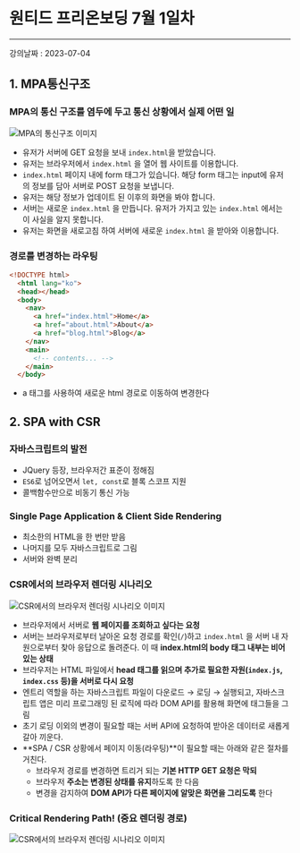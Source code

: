 
# 원티드 프리온보딩 7월 1일차 
***
강의날짜 : 2023-07-04
## 1. MPA통신구조

### MPA의 통신 구조를 염두에 두고 통신 상황에서 실제 어떤 일
![MPA의 통신구조 이미지](https://lean-mahogany-686.notion.site/image/https%3A%2F%2Fs3-us-west-2.amazonaws.com%2Fsecure.notion-static.com%2F15fdf86d-3a7c-4b7a-a651-b6720451a2db%2FUntitled.png?id=7aaf62d4-870c-4453-af40-fa1767f5907e&table=block&spaceId=7ac0bf59-e3bb-4f76-a93b-27f040ec55b6&width=2000&userId=&cache=v2)
  - 유저가 서버에 GET 요청을 보내 `index.html`을 받았습니다.
  - 유저는 브라우저에서 `index.html` 을 열어 웹 사이트를 이용합니다.
  - `index.html` 페이지 내에 form 태그가 있습니다. 해당 form 태그는 input에 유저의 정보를 담아 서버로 POST 요청을 보냅니다. 
  - 유저는 해당 정보가 업데이트 된 이후의 화면을 봐야 합니다.
  - 서버는 새로운 `index.html` 을 만듭니다. 유저가 가지고 있는 `index.html` 에서는 이 사실을 알지 못합니다.
  - 유저는 화면을 새로고침 하여 서버에 새로운 `index.html` 을 받아와 이용합니다.

### 경로를 변경하는 라우팅
``` html
<!DOCTYPE html>
  <html lang="ko">
  <head></head>
  <body>
    <nav>
      <a href="index.html">Home</a>
      <a href="about.html">About</a>
      <a href="blog.html">Blog</a>
    </nav>
    <main>
      <!-- contents... -->
    </main>
  </body>
```
- a 태그를 사용하여 새로운 html 경로로 이동하여 변경한다

## 2. SPA with CSR

### 자바스크립트의 발전
  - JQuery 등장, 브라우저간 표준이 정해짐
  - `ES6`로 넘어오면서 `let, const`로 블록 스코프 지원
  - 콜백함수만으로 비동기 통신 가능

### Single Page Application & Client Side Rendering
  - 최소한의 HTML을 한 번만 받음
  - 나머지를 모두 자바스크립트로 그림
  - 서버와 완벽 분리

### CSR에서의 브라우저 렌더링 시나리오
![CSR에서의 브라우저 렌더링 시나리오 이미지](https://lean-mahogany-686.notion.site/image/https%3A%2F%2Fs3-us-west-2.amazonaws.com%2Fsecure.notion-static.com%2F632515fa-e2f2-4629-a632-83cbb6570c5b%2FUntitled.png?id=9e5fa85b-bff8-420b-b7e3-9529103711c0&table=block&spaceId=7ac0bf59-e3bb-4f76-a93b-27f040ec55b6&width=2000&userId=&cache=v2 "CSR에서의 브라우저 렌더링 시나리오 이미지")
  - 브라우저에서 서버로 **웹 페이지를 조회하고 싶다는 요청**
  -  서버는 브라우저로부터 날아온 요청 경로를 확인(`/`)하고 `index.html` 을 서버 내 자원으로부터 찾아 응답으로 돌려준다. 이 때 **index.html의 body 태그 내부는 비어있는 상태**
  - 브라우저는 HTML 파일에서 **head 태그를 읽으며 추가로 필요한 자원(`index.js`, `index.css` 등)을 서버로 다시 요청**
  - 엔트리 역할을 하는 자바스크립트 파일이 다운로드 → 로딩 → 실행되고, 자바스크립트 앱은 미리 프로그래밍 된 로직에 따라 DOM API를 활용해 화면에 태그들을 그림
  - 초기 로딩 이외의 변경이 필요할 때는 서버 API에 요청하여 받아온 데이터로 새롭게 갈아 끼운다.
  - **SPA / CSR 상황에서 페이지 이동(라우팅)**이 필요할 때는 아래와 같은 절차를 거친다.
     - 브라우저 경로를 변경하면 트리거 되는 **기본 HTTP GET 요청은 막되**
     - 브라우저 **주소는 변경된 상태를 유지**하도록 한 다음
     - 변경을 감지하여 **DOM API가 다른 페이지에 알맞은 화면을 그리도록** 한다

### Critical Rendering Path! (중요 렌더링 경로)
![CSR에서의 브라우저 렌더링 시나리오 이미지](https://lean-mahogany-686.notion.site/image/https%3A%2F%2Fs3-us-west-2.amazonaws.com%2Fsecure.notion-static.com%2F0e2dd561-a784-4bde-b274-8d7cadc97440%2FUntitled.png?id=8a9cf13b-2ecd-4f0e-8381-ac6a3dfd230a&table=block&spaceId=7ac0bf59-e3bb-4f76-a93b-27f040ec55b6&width=2000&userId=&cache=v2 "CSR에서의 브라우저 렌더링 시나리오 이미지")